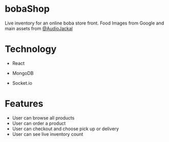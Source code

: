 # bobaShop
Live inventory for an online boba store front. 
Food Images from Google and main assets from [@AudioJackal](https://www.instagram.com/audiojackal/)

# Technology
- React

- MongoDB

- Socket.io

# Features
- User can browse all products
- User can order a product
- User can checkout and choose pick up or delivery
- User can see live inventory count 
